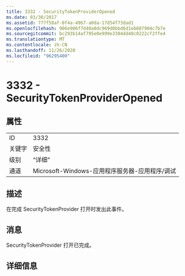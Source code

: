 ```yaml
---
title: 3332 - SecurityTokenProviderOpened
ms.date: 03/30/2017
ms.assetid: 777f58af-0f4a-49b7-a0da-17d54f73dad1
ms.openlocfilehash: 906e906f7d40a0dc969d0bbd6d1eb887904c7b7e
ms.sourcegitcommit: bc293b14af795e0e999e3304dd40c0222cf2ffe4
ms.translationtype: MT
ms.contentlocale: zh-CN
ms.lasthandoff: 11/26/2020
ms.locfileid: "96295400"
---
```

# <a name="3332---securitytokenprovideropened"></a>3332 - SecurityTokenProviderOpened

## <a name="properties"></a>属性  
  
|||  
|-|-|  
|ID|3332|  
|关键字|安全性|  
|级别|“详细”|  
|通道|Microsoft-Windows-应用程序服务器-应用程序/调试|  
  
## <a name="description"></a>描述  

 在完成 SecurityTokenProvider 打开时发出此事件。  
  
## <a name="message"></a>消息  

 SecurityTokenProvider 打开已完成。  
  
## <a name="details"></a>详细信息
